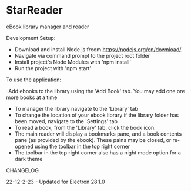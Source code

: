 # StarReader
eBook library manager and reader

Development Setup:

 - Download and install Node.js freom https://nodejs.org/en/download/
 - Navigate via command prompt to the project root folder
 - Install project's Node Modules with 'npm install'
 - Run the project with 'npm start'

 To use the application:

 -Add ebooks to the library using the 'Add Book' tab. You may add one ore more books at a time
- To manager the library navigate to the 'Library' tab
- To change the location of your ebook library if the library folder has been moved, navigate to the 'Settings' tab
- To read a book, from the 'Library' tab, click the book icon.
- The main reader will display a bookmarks pane, and a book contents pane (as provided by the ebook). These pains may be closed, or re-opened using the toolbar in the top right corner
- The toolbar in the top right corner also has a night mode option for a dark theme

CHANGELOG

22-12-2-23 - Updated for Electron 28.1.0

